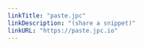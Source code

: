 ```yaml
---
linkTitle: "paste.jpc"
linkDescription: "(share a snippet)"
linkURL: "https://paste.jpc.io"
---
```

